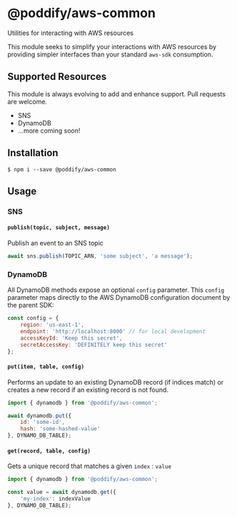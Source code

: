 # @poddify/aws-common

Utilities for interacting with AWS resources

This module seeks to simplify your interactions with AWS resources by providing simpler interfaces than your standard `aws-sdk` consumption.

## Supported Resources

This module is always evolving to add and enhance support. Pull requests are welcome.

* SNS
* DynamoDB
* ...more coming soon!

## Installation

```
$ npm i --save @poddify/aws-common
```

## Usage

### SNS

#### `publish(topic, subject, message)`

Publish an event to an SNS topic

```js
await sns.publish(TOPIC_ARN, 'some subject', 'a message');
```

### DynamoDB

All DynamoDB methods expose an optional `config` parameter. This `config` parameter maps directly to the AWS DynamoDB configuration document by the parent SDK:

```js
const config = {
    region: 'us-east-1',
    endpoint: 'http://localhost:8000' // for local development
    accessKeyId: 'Keep this secret',
    secretAccessKey: 'DEFINITELY keep this secret'
};
```

#### `put(item, table, config)`

Performs an update to an existing DynamoDB record (if indices match) or creates a new record if an existing record is not found.

```js
import { dynamodb } from '@poddify/aws-common';

await dynamodb.put({
    id: 'some-id',
    hash: 'some-hashed-value'
}, DYNAMO_DB_TABLE);
```

#### `get(record, table, config)`

Gets a unique record that matches a given `index` : `value`

```js
import { dynamodb } from '@poddify/aws-common';

const value = await dynamodb.get({
    'my-index': indexValue
}, DYNAMO_DB_TABLE);
```
